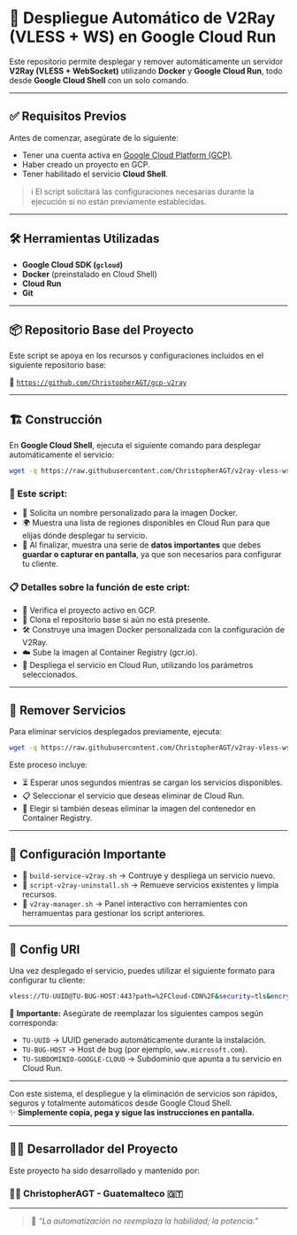 # 🚀 Despliegue Automático de V2Ray (VLESS + WS) en Google Cloud Run

Este repositorio permite desplegar y remover automáticamente un servidor **V2Ray (VLESS + WebSocket)** utilizando **Docker** y **Google Cloud Run**, todo desde **Google Cloud Shell** con un solo comando.

---

## ✅ Requisitos Previos

Antes de comenzar, asegúrate de lo siguiente:

- Tener una cuenta activa en [Google Cloud Platform (GCP)](https://console.cloud.google.com/).
- Haber creado un proyecto en GCP.
- Tener habilitado el servicio **Cloud Shell**.

> ℹ️ El script solicitará las configuraciones necesarias durante la ejecución si no están previamente establecidas.

---

## 🛠 Herramientas Utilizadas

- **Google Cloud SDK (`gcloud`)**
- **Docker** (preinstalado en Cloud Shell)
- **Cloud Run**
- **Git**

---

## 📦 Repositorio Base del Proyecto

Este script se apoya en los recursos y configuraciones incluidos en el siguiente repositorio base:

🔗 [`https://github.com/ChristopherAGT/gcp-v2ray`](https://github.com/ChristopherAGT/gcp-v2ray)

---

## 🏗️ Construcción

En **Google Cloud Shell**, ejecuta el siguiente comando para desplegar automáticamente el servicio:

```bash
wget -q https://raw.githubusercontent.com/ChristopherAGT/v2ray-vless-ws/main/script-v2ray.sh -O script-v2ray.sh && bash script-v2ray.sh
```

### 🧱 Este script:

- 🧩 Solicita un nombre personalizado para la imagen Docker.
- 🌍 Muestra una lista de regiones disponibles en Cloud Run para que elijas dónde desplegar tu servicio.
- 📸 Al finalizar, muestra una serie de **datos importantes** que debes **guardar o capturar en pantalla**, ya que son necesarios para configurar tu cliente.

### 📋 Detalles sobre la función de este cript:

- 🔎 Verifica el proyecto activo en GCP.
- 📂 Clona el repositorio base si aún no está presente.
- 🛠️ Construye una imagen Docker personalizada con la configuración de V2Ray.
- ☁️ Sube la imagen al Container Registry (gcr.io).
- 🚀 Despliega el servicio en Cloud Run, utilizando los parámetros seleccionados.

---

## 🧹 Remover Servicios

Para eliminar servicios desplegados previamente, ejecuta:

```bash
wget -q https://raw.githubusercontent.com/ChristopherAGT/v2ray-vless-ws/main/script-v2ray-uninstall.sh -O script-v2ray-uninstall.sh && bash script-v2ray-uninstall.sh
```

Este proceso incluye:

- ⏳ Esperar unos segundos mientras se cargan los servicios disponibles.  
- 📋 Seleccionar el servicio que deseas eliminar de Cloud Run.  
- 🧼 Elegir si también deseas eliminar la imagen del contenedor en Container Registry.

---

## 🧾 Configuración Importante

- 📜 `build-service-v2ray.sh` → Contruye y despliega un servicio nuevo.  
- 📜 `script-v2ray-uninstall.sh` → Remueve servicios existentes y limpia recursos.  
- 📜 `v2ray-manager.sh` → Panel interactivo con herramientes con herramuentas para gestionar los script anteriores.  

---

## 🔗 Config URI

Una vez desplegado el servicio, puedes utilizar el siguiente formato para configurar tu cliente:

```bash
vless://TU-UUID@TU-BUG-HOST:443?path=%2FCloud-CDN%2F&security=tls&encryption=none&host=TU-SUBDOMINIO-GOOGLE-CLOUD&fp=random&type=ws&sni=TU-BUG-HOST#
```

🔧 **Importante:** Asegúrate de reemplazar los siguientes campos según corresponda:

- `TU-UUID` → UUID generado automáticamente durante la instalación.
- `TU-BUG-HOST` → Host de bug (por ejemplo, `www.microsoft.com`).
- `TU-SUBDOMINIO-GOOGLE-CLOUD` → Subdominio que apunta a tu servicio en Cloud Run.

---

Con este sistema, el despliegue y la eliminación de servicios son rápidos, seguros y totalmente automáticos desde Google Cloud Shell.  
✨ **Simplemente copia, pega y sigue las instrucciones en pantalla.**

---

## 👨‍💻 Desarrollador del Proyecto

Este proyecto ha sido desarrollado y mantenido por:

### **✌🏻 ChristopherAGT - Guatemalteco 🇬🇹**

---

> 💬 *“La automatización no reemplaza la habilidad; la potencia.”*
